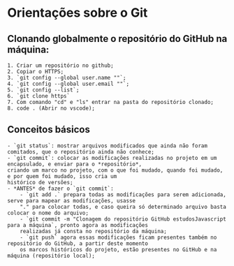 # Orientações sobre o Git
## Clonando globalmente o repositório do GitHub na máquina:
    1. Criar um repositório no github;
    2. Copiar o HTTPS;
    3. `git config --global user.name ""`;
    4. `git config --global user.email ""`;
    5. `git config --list`;
    6. `git clone https`
    7. Com comando "cd" e "ls" entrar na pasta do repositório clonado;
    8. code . (Abrir no vscode);

## Conceitos básicos
    - `git status`: mostrar arquivos modificados que ainda não foram comitados, que o repositório ainda não conhece;
	- `git commit`: colocar as modificações realizadas no projeto em um encapsulado, e enviar para o *repositório*, 
    criando um marco no projeto, com o que foi mudado, quando foi mudado, e por quem foi mudado, isso cria um 
    histórico de versões;
	- *ANTES* de fazer o `git commit`:
		- `git add .` prepara todas as modificações para serem adicionada, serve para mapear as modificações, usasse 
        "." para colocar todas, e caso queira só determinado arquivo basta colocar o nome do arquivo;
		- `git commit -m "Clonagem do repositório GitHub estudosJavascript para a máquina`, pronto agora as modificações 
        realizadas já consta no repositório da máquina;
		- `git push` agora essas modificações ficam presentes também no repositório do GitHub, a partir deste momento 
        os marcos históricos do projeto, estão presentes no GitHub e na máquina (repositório local);
